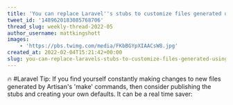 ```yaml
---
title: 'You can replace Laravel''s stubs to customize files generated using artisan commands'
tweet_id: '1489620183085768706'
thread_slug: weekly-thread-2022-05
author_username: mattkingshott
images:
    - 'https://pbs.twimg.com/media/FKbBGYpXIAACsW8.jpg'
created_at: 2022-02-04T15:21:42+00:00
slug: you-can-replace-laravels-stubs-to-customize-files-generated-using-artisan-commands
---
```

🔥 #Laravel Tip: If you find yourself constantly making changes to new files generated by Artisan's 'make' commands, then consider publishing the stubs and creating your own defaults. It can be a real time saver:
